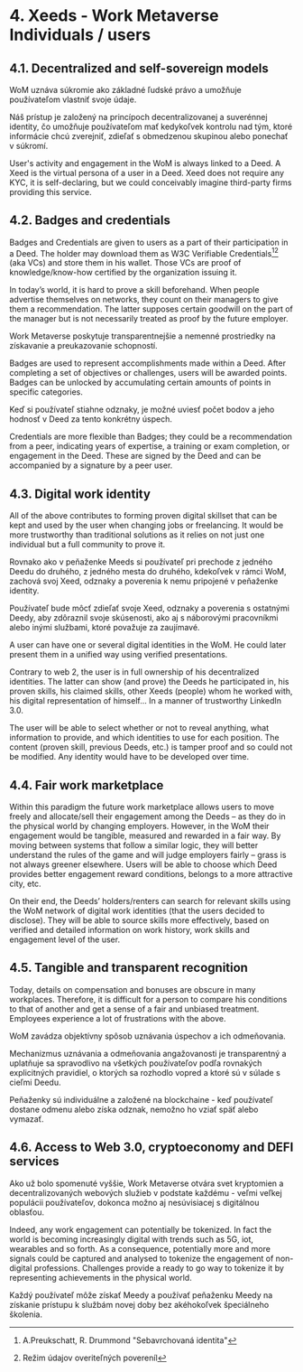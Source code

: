 # 4. Xeeds - Work Metaverse Individuals / users

## 4.1. Decentralized and self-sovereign models

WoM uznáva súkromie ako základné ľudské právo a umožňuje používateľom vlastniť svoje údaje.

Náš prístup je založený na princípoch decentralizovanej a suverénnej identity, čo umožňuje používateľom mať kedykoľvek kontrolu nad tým, ktoré informácie chcú zverejniť, zdieľať s obmedzenou skupinou alebo ponechať v súkromí.

User's activity and engagement in the WoM is always linked to a Deed. A Xeed is the virtual persona of a user in a Deed. Xeed does not require any KYC, it is self-declaring, but we could conceivably imagine third-party firms providing this service.

## 4.2. Badges and credentials

Badges and Credentials are given to users as a part of their participation in a Deed. The holder may download them as W3C Verifiable Credentials[^7][^8] (aka VCs) and store them in his wallet. Those VCs are proof of knowledge/know-how certified by the organization issuing it.

In today’s world, it is hard to prove a skill beforehand. When people advertise themselves on networks, they count on their managers to give them a recommendation. The latter supposes certain goodwill on the part of the manager but is not necessarily treated as proof by the future employer.

Work Metaverse poskytuje transparentnejšie a nemenné prostriedky na získavanie a preukazovanie schopností.

Badges are used to represent accomplishments made within a Deed. After completing a set of objectives or challenges, users will be awarded points. Badges can be unlocked by accumulating certain amounts of points in specific categories.

Keď si používateľ stiahne odznaky, je možné uviesť počet bodov a jeho hodnosť v Deed za tento konkrétny úspech.

Credentials are more flexible than Badges; they could be a recommendation from a peer, indicating years of expertise, a training or exam completion, or engagement in the Deed. These are signed by the Deed and can be accompanied by a signature by a peer user.

## 4.3. Digital work identity

All of the above contributes to forming proven digital skillset that can be kept and used by the user when changing jobs or freelancing. It would be more trustworthy than traditional solutions as it relies on not just one individual but a full community to prove it.

Rovnako ako v peňaženke Meeds si používateľ pri prechode z jedného Deedu do druhého, z jedného mesta do druhého, kdekoľvek v rámci WoM, zachová svoj Xeed, odznaky a poverenia k nemu pripojené v peňaženke identity.

Používateľ bude môcť zdieľať svoje Xeed, odznaky a poverenia s ostatnými Deedy, aby zdôraznil svoje skúsenosti, ako aj s náborovými pracovníkmi alebo inými službami, ktoré považuje za zaujímavé.

A user can have one or several digital identities in the WoM. He could later present them in a unified way using verified presentations.

Contrary to web 2, the user is in full ownership of his decentralized identities. The latter can show (and prove) the Deeds he participated in, his proven skills, his claimed skills, other Xeeds (people) whom he worked with, his digital representation of himself... In a manner of trustworthy LinkedIn 3.0.

The user will be able to select whether or not to reveal anything, what information to provide, and which identities to use for each position. The content (proven skill, previous Deeds, etc.) is tamper proof and so could not be modified. Any identity would have to be developed over time.

## 4.4. Fair work marketplace

Within this paradigm the future work marketplace allows users to move freely and allocate/sell their engagement among the Deeds – as they do in the physical world by changing employers. However, in the WoM their engagement would be tangible, measured and rewarded in a fair way. By moving between systems that follow a similar logic, they will better understand the rules of the game and will judge employers fairly – grass is not always greener elsewhere. Users will be able to choose which Deed provides better engagement reward conditions, belongs to a more attractive city, etc.

On their end, the Deeds’ holders/renters can search for relevant skills using the WoM network of digital work identities (that the users decided to disclose). They will be able to source skills more effectively, based on verified and detailed information on work history, work skills and engagement level of the user.

## 4.5. Tangible and transparent recognition

Today, details on compensation and bonuses are obscure in many workplaces. Therefore, it is difficult for a person to compare his conditions to that of another and get a sense of a fair and unbiased treatment. Employees experience a lot of frustrations with the above.

WoM zavádza objektívny spôsob uznávania úspechov a ich odmeňovania.

Mechanizmus uznávania a odmeňovania angažovanosti je transparentný a uplatňuje sa spravodlivo na všetkých používateľov podľa rovnakých explicitných pravidiel, o ktorých sa rozhodlo vopred a ktoré sú v súlade s cieľmi Deedu.

Peňaženky sú individuálne a založené na blockchaine - keď používateľ dostane odmenu alebo získa odznak, nemožno ho vziať späť alebo vymazať.

## 4.6. Access to Web 3.0, cryptoeconomy and DEFI services

Ako už bolo spomenuté vyššie, Work Metaverse otvára svet kryptomien a decentralizovaných webových služieb v podstate každému - veľmi veľkej populácii používateľov, dokonca možno aj nesúvisiacej s digitálnou oblasťou.

Indeed, any work engagement can potentially be tokenized. In fact the world is becoming increasingly digital with trends such as 5G, iot, wearables and so forth. As a consequence, potentially more and more signals could be captured and analysed to tokenize the engagement of non-digital professions. Challenges provide a ready to go way to tokenize it by representing achievements in the physical world.

Každý používateľ môže získať Meedy a používať peňaženku Meedy na získanie prístupu k službám novej doby bez akéhokoľvek špeciálneho školenia.

[^7]: A.Preukschatt, R. Drummond "Sebavrchovaná identita"
[^8]: Režim údajov overiteľných povereníl
